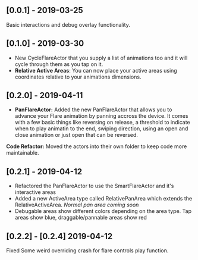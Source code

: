 ## [0.0.1] - 2019-03-25

Basic interactions and debug overlay functionality.


## [0.1.0] - 2019-03-30

- New CycleFlareActor that you supply a list of animations too and it will cycle through them as you tap on it.
- **Relative Active Areas**: You can now place your active areas using coordinates relative to your animations dimensions.

## [0.2.0] - 2019-04-11

- **PanFlareActor:** Added the new PanFlareActor that allows you to advance your Flare animation by panning accross the device. It comes with a few basic things like reversing on release, a threshold to indicate when to play animatin to the end, swiping direction, using an open and close animation or just open that can be reversed.

**Code Refactor:** Moved the actors into their own folder to keep code more maintainable.

## [0.2.1] - 2019-04-12

- Refactored the PanFlareActor to use the SmartFlareActor and it's interactive areas
- Added a new ActiveArea type called RelativePanArea which extends the RelativeActiveArea.  _Normal pan area coming soon_
- Debugable areas show different colors depending on the area type. Tap areas show blue, draggable/pannable areas show red

## [0.2.2] - [0.2.4] 2019-04-12
Fixed Some weird overriding crash for flare controls play function.